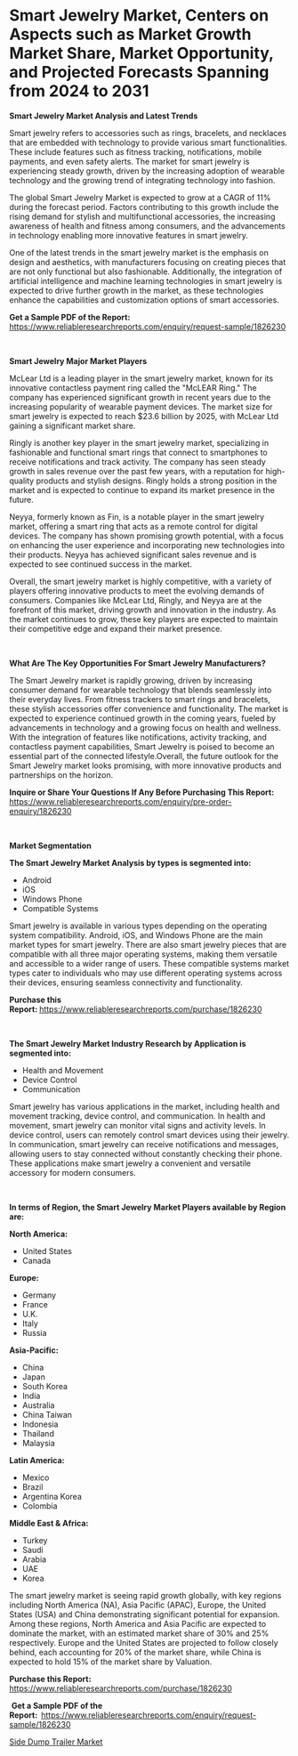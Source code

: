 <p><h1>Smart Jewelry Market, Centers on Aspects such as Market Growth Market Share, Market Opportunity, and Projected Forecasts Spanning from 2024 to 2031</h1></p><p><strong>Smart Jewelry Market Analysis and Latest Trends</strong></p>
<p><p>Smart jewelry refers to accessories such as rings, bracelets, and necklaces that are embedded with technology to provide various smart functionalities. These include features such as fitness tracking, notifications, mobile payments, and even safety alerts. The market for smart jewelry is experiencing steady growth, driven by the increasing adoption of wearable technology and the growing trend of integrating technology into fashion.</p><p>The global Smart Jewelry Market is expected to grow at a CAGR of 11% during the forecast period. Factors contributing to this growth include the rising demand for stylish and multifunctional accessories, the increasing awareness of health and fitness among consumers, and the advancements in technology enabling more innovative features in smart jewelry.</p><p>One of the latest trends in the smart jewelry market is the emphasis on design and aesthetics, with manufacturers focusing on creating pieces that are not only functional but also fashionable. Additionally, the integration of artificial intelligence and machine learning technologies in smart jewelry is expected to drive further growth in the market, as these technologies enhance the capabilities and customization options of smart accessories.</p></p>
<p><strong>Get a Sample PDF of the Report:&nbsp;</strong> <a href="https://www.reliableresearchreports.com/enquiry/request-sample/1826230">https://www.reliableresearchreports.com/enquiry/request-sample/1826230</a></p>
<p>&nbsp;</p>
<p><strong>Smart Jewelry Major Market Players</strong></p>
<p><p>McLear Ltd is a leading player in the smart jewelry market, known for its innovative contactless payment ring called the "McLEAR Ring." The company has experienced significant growth in recent years due to the increasing popularity of wearable payment devices. The market size for smart jewelry is expected to reach $23.6 billion by 2025, with McLear Ltd gaining a significant market share.</p><p>Ringly is another key player in the smart jewelry market, specializing in fashionable and functional smart rings that connect to smartphones to receive notifications and track activity. The company has seen steady growth in sales revenue over the past few years, with a reputation for high-quality products and stylish designs. Ringly holds a strong position in the market and is expected to continue to expand its market presence in the future.</p><p>Neyya, formerly known as Fin, is a notable player in the smart jewelry market, offering a smart ring that acts as a remote control for digital devices. The company has shown promising growth potential, with a focus on enhancing the user experience and incorporating new technologies into their products. Neyya has achieved significant sales revenue and is expected to see continued success in the market.</p><p>Overall, the smart jewelry market is highly competitive, with a variety of players offering innovative products to meet the evolving demands of consumers. Companies like McLear Ltd, Ringly, and Neyya are at the forefront of this market, driving growth and innovation in the industry. As the market continues to grow, these key players are expected to maintain their competitive edge and expand their market presence.</p></p>
<p>&nbsp;</p>
<p><strong>What Are The Key Opportunities For Smart Jewelry Manufacturers?</strong></p>
<p><p>The Smart Jewelry market is rapidly growing, driven by increasing consumer demand for wearable technology that blends seamlessly into their everyday lives. From fitness trackers to smart rings and bracelets, these stylish accessories offer convenience and functionality. The market is expected to experience continued growth in the coming years, fueled by advancements in technology and a growing focus on health and wellness. With the integration of features like notifications, activity tracking, and contactless payment capabilities, Smart Jewelry is poised to become an essential part of the connected lifestyle.Overall, the future outlook for the Smart Jewelry market looks promising, with more innovative products and partnerships on the horizon.</p></p>
<p><strong>Inquire or Share Your Questions If Any Before Purchasing This Report:</strong> <a href="https://www.reliableresearchreports.com/enquiry/pre-order-enquiry/1826230">https://www.reliableresearchreports.com/enquiry/pre-order-enquiry/1826230</a></p>
<p>&nbsp;</p>
<p><strong>Market Segmentation</strong></p>
<p><strong>The Smart Jewelry Market Analysis by types is segmented into:</strong></p>
<p><ul><li>Android</li><li>iOS</li><li>Windows Phone</li><li>Compatible Systems</li></ul></p>
<p><p>Smart jewelry is available in various types depending on the operating system compatibility. Android, iOS, and Windows Phone are the main market types for smart jewelry. There are also smart jewelry pieces that are compatible with all three major operating systems, making them versatile and accessible to a wider range of users. These compatible systems market types cater to individuals who may use different operating systems across their devices, ensuring seamless connectivity and functionality.</p></p>
<p><strong>Purchase this Report:&nbsp;</strong><a href="https://www.reliableresearchreports.com/purchase/1826230">https://www.reliableresearchreports.com/purchase/1826230</a></p>
<p>&nbsp;</p>
<p><strong>The Smart Jewelry Market Industry Research by Application is segmented into:</strong></p>
<p><ul><li>Health and Movement</li><li>Device Control</li><li>Communication</li></ul></p>
<p><p>Smart jewelry has various applications in the market, including health and movement tracking, device control, and communication. In health and movement, smart jewelry can monitor vital signs and activity levels. In device control, users can remotely control smart devices using their jewelry. In communication, smart jewelry can receive notifications and messages, allowing users to stay connected without constantly checking their phone. These applications make smart jewelry a convenient and versatile accessory for modern consumers.</p></p>
<p>&nbsp;</p>
<p><strong>In terms of Region, the Smart Jewelry Market Players available by Region are:</strong></p>
<p>
    <p> <strong> North America: </strong>
        <ul>
            <li>United States</li>
            <li>Canada</li>
        </ul>
        </p> 
    <p> <strong> Europe: </strong>
        <ul>
            <li>Germany</li>
            <li>France</li>
            <li>U.K.</li>
            <li>Italy</li>
            <li>Russia</li>
        </ul>
        </p> 
    <p> <strong> Asia-Pacific: </strong>
        <ul>
            <li>China</li>
            <li>Japan</li>
            <li>South Korea</li>
            <li>India</li>
            <li>Australia</li>
            <li>China Taiwan</li>
            <li>Indonesia</li>
            <li>Thailand</li>
            <li>Malaysia</li>
        </ul>
        </p> 
    <p> <strong> Latin America: </strong>
        <ul>
            <li>Mexico</li>
            <li>Brazil</li>
            <li>Argentina Korea</li>
            <li>Colombia</li>
        </ul>
        </p> 
    <p> <strong> Middle East & Africa: </strong>
        <ul>
            <li>Turkey</li>
            <li>Saudi</li>
            <li>Arabia</li>
            <li>UAE</li>
            <li>Korea</li>
        </ul>
    </p>
    </p>
<p><p>The smart jewelry market is seeing rapid growth globally, with key regions including North America (NA), Asia Pacific (APAC), Europe, the United States (USA) and China demonstrating significant potential for expansion. Among these regions, North America and Asia Pacific are expected to dominate the market, with an estimated market share of 30% and 25% respectively. Europe and the United States are projected to follow closely behind, each accounting for 20% of the market share, while China is expected to hold 15% of the market share by Valuation.</p></p>
<p><strong>Purchase this Report: </strong><a href="https://www.reliableresearchreports.com/purchase/1826230">https://www.reliableresearchreports.com/purchase/1826230</a></p>
<p>&nbsp;<strong>Get a Sample PDF of the Report:&nbsp;&nbsp;</strong><a href="https://www.reliableresearchreports.com/enquiry/request-sample/1826230">https://www.reliableresearchreports.com/enquiry/request-sample/1826230</a></p>
<p><strong></strong></p>
<p><p><a href="https://fuschia-pecorino-a6d.notion.site/Side-Dump-Trailer-Market-Size-Share-Trends-Analysis-Report-By-Material-By-Type-By-End-user-By--d24d614c60dc413bb81404a9c8f0f21b">Side Dump Trailer Market</a></p></p>